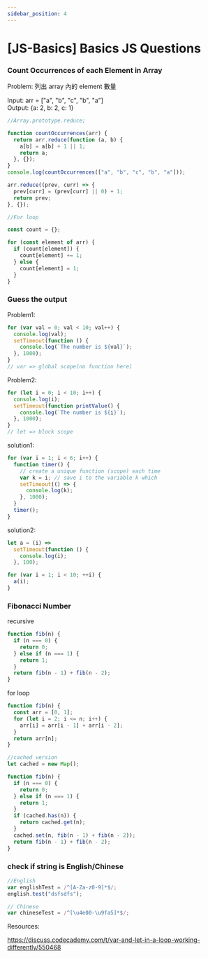 ```yaml
---
sidebar_position: 4
---
```


# [JS-Basics] Basics JS Questions

### Count Occurrences of each Element in Array

Problem: 列出 array 內的 element 數量

Input: arr = ["a", "b", "c", "b", "a"]  
Output: {a: 2, b: 2, c: 1}

```js
//Array.prototype.reduce;

function countOccurrences(arr) {
  return arr.reduce(function (a, b) {
    a[b] = a[b] + 1 || 1;
    return a;
  }, {});
}
console.log(countOccurrences(["a", "b", "c", "b", "a"]));
```

```js
arr.reduce((prev, curr) => {
  prev[curr] = (prev[curr] || 0) + 1;
  return prev;
}, {});
```

```js
//For loop

const count = {};

for (const element of arr) {
  if (count[element]) {
    count[element] += 1;
  } else {
    count[element] = 1;
  }
}
```

### Guess the output

Problem1:

```js
for (var val = 0; val < 10; val++) {
  console.log(val);
  setTimeout(function () {
    console.log(`The number is ${val}`);
  }, 1000);
}
// var => global scope(no function here)
```

Problem2:

```js
for (let i = 0; i < 10; i++) {
  console.log(i);
  setTimeout(function printValue() {
    console.log(`The number is ${i}`);
  }, 1000);
}
// let => block scope
```

solution1:

```js
for (var i = 1; i < 6; i++) {
  function timer() {
    // create a unique function (scope) each time
    var k = i; // save i to the variable k which
    setTimeout(() => {
      console.log(k);
    }, 1000);
  }
  timer();
}
```

solution2:

```js
let a = (i) =>
  setTimeout(function () {
    console.log(i);
  }, 100);

for (var i = 1; i < 10; ++i) {
  a(i);
}
```

### Fibonacci Number

recursive

```js
function fib(n) {
  if (n === 0) {
    return 0;
  } else if (n === 1) {
    return 1;
  }
  return fib(n - 1) + fib(n - 2);
}
```

for loop

```js
function fib(n) {
  const arr = [0, 1];
  for (let i = 2; i <= n; i++) {
    arr[i] = arr[i - 1] + arr[i - 2];
  }
  return arr[n];
}
```

```js
//cached version
let cached = new Map();

function fib(n) {
  if (n === 0) {
    return 0;
  } else if (n === 1) {
    return 1;
  }
  if (cached.has(n)) {
    return cached.get(n);
  }
  cached.set(n, fib(n - 1) + fib(n - 2));
  return fib(n - 1) + fib(n - 2);
}
```

### check if string is English/Chinese

```js
//English
var englishTest = /^[A-Za-z0-9]*$/;
english.test("dsfsdfs");

// Chinese
var chineseTest = /^[\u4e00-\u9fa5]*$/;
```

Resources:

https://discuss.codecademy.com/t/var-and-let-in-a-loop-working-differently/550468
